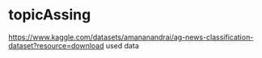 ﻿# topicAssing
https://www.kaggle.com/datasets/amananandrai/ag-news-classification-dataset?resource=download used data

